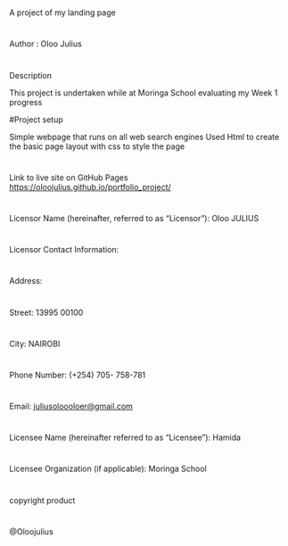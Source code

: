 #
A project of my landing page

#
Author : Oloo Julius

#
Description

This project is undertaken while at Moringa School evaluating my Week 1 progress

#Project setup

Simple webpage that runs on all web search engines
Used Html to create the basic page layout with css to style the page

#
Link to live site on GitHub Pages
https://oloojulius.github.io/portfolio_project/

#
Licensor Name (hereinafter, referred to as “Licensor”): Oloo JULIUS
#
Licensor Contact Information:
#
Address:
#
Street: 13995 00100
#
City: NAIROBI
#
Phone Number: (+254) 705- 758-781
#
Email: juliusoloooloer@gmail.com

#
Licensee Name (hereinafter referred to as “Licensee”): Hamida
#
Licensee Organization (if applicable): Moringa School
#
copyright product
#
@Oloojulius
